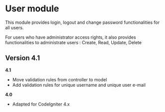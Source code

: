 # User module #

This module provides login, logout and change password functionalities for all users.

For users who have administrator access rights, it also provides functionalities to administrate users : Create, Read, Update, Delete

## Version 4.1 ##

**4.1**
- Move validation rules from controller to model
- Add validation rules for unique username and unique user e-mail

**4.0**
- Adapted for CodeIgniter 4.x